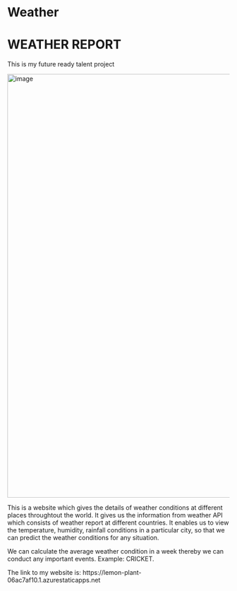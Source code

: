 # Weather
<h1>WEATHER REPORT</h1>
<p>This is my future ready talent project</p>
 
 <img width="960" alt="image" src="https://user-images.githubusercontent.com/109612396/184096287-5b57d783-6d98-4d0d-bd5b-17cf80a26cc0.png">

<p>This is a website which gives the details of weather conditions at different places throughtout the world. It gives us the information from weather API which consists of weather report at different countries. It enables us to view the temperature, humidity, rainfall conditions in a particular city, so that we can predict the weather conditions for any situation.</p>

<p> We can calculate the average weather condition in a week thereby we can conduct any important events. Example: CRICKET.</p
<p> The link to my website is: https://lemon-plant-06ac7af10.1.azurestaticapps.net </p>
